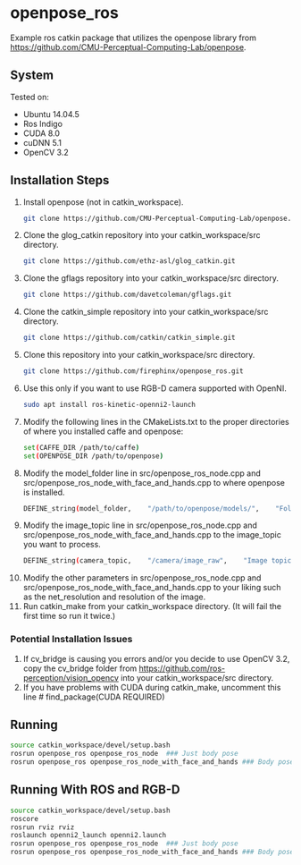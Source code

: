 # openpose_ros
Example ros catkin package that utilizes the openpose library from https://github.com/CMU-Perceptual-Computing-Lab/openpose.

## System
Tested on:
* Ubuntu 14.04.5 
* Ros Indigo
* CUDA 8.0
* cuDNN 5.1
* OpenCV 3.2

## Installation Steps
1. Install openpose (not in catkin_workspace).
   ```bash
   git clone https://github.com/CMU-Perceptual-Computing-Lab/openpose.git
   ```
2. Clone the glog_catkin repository into your catkin_workspace/src directory.
   ```bash
   git clone https://github.com/ethz-asl/glog_catkin.git
   ```
3. Clone the gflags repository into your catkin_workspace/src directory.
   ```bash
   git clone https://github.com/davetcoleman/gflags.git
   ```
4. Clone the catkin_simple repository into your catkin_workspace/src directory.
   ```bash
   git clone https://github.com/catkin/catkin_simple.git
   ```
5. Clone this repository into your catkin_workspace/src directory.
   ```bash
   git clone https://github.com/firephinx/openpose_ros.git
   ```
6. Use this only if you want to use RGB-D camera supported with OpenNI.
   ```bash
   sudo apt install ros-kinetic-openni2-launch 
   ```
7. Modify the following lines in the CMakeLists.txt to the proper directories of where you installed caffe and openpose:
   ```bash
   set(CAFFE_DIR /path/to/caffe)
   set(OPENPOSE_DIR /path/to/openpose)
   ```
8. Modify the model_folder line in src/openpose_ros_node.cpp and src/openpose_ros_node_with_face_and_hands.cpp to where openpose is installed.
   ```bash
   DEFINE_string(model_folder,    "/path/to/openpose/models/",    "Folder where the pose models (COCO and MPI) are located.");
   ```
9. Modify the image_topic line in src/openpose_ros_node.cpp and src/openpose_ros_node_with_face_and_hands.cpp to the image_topic you want to process.
   ```bash
   DEFINE_string(camera_topic,    "/camera/image_raw",    "Image topic that OpenPose will process.");
   ```
10. Modify the other parameters in src/openpose_ros_node.cpp and src/openpose_ros_node_with_face_and_hands.cpp to your liking such as the net_resolution and resolution of the image.
11. Run catkin_make from your catkin_workspace directory. (It will fail the first time so run it twice.)

### Potential Installation Issues
1. If cv_bridge is causing you errors and/or you decide to use OpenCV 3.2, copy the cv_bridge folder from https://github.com/ros-perception/vision_opencv into your catkin_workspace/src directory. 
2. If you have problems with CUDA during catkin_make, uncomment this line # find_package(CUDA REQUIRED)

## Running
```bash
source catkin_workspace/devel/setup.bash
rosrun openpose_ros openpose_ros_node  ### Just body pose
rosrun openpose_ros openpose_ros_node_with_face_and_hands ### Body pose, face, and hands
```

## Running With ROS and RGB-D
```bash
source catkin_workspace/devel/setup.bash
roscore
rosrun rviz rviz
roslaunch openni2_launch openni2.launch
rosrun openpose_ros openpose_ros_node  ### Just body pose
rosrun openpose_ros openpose_ros_node_with_face_and_hands ### Body pose, face, and hands
```
